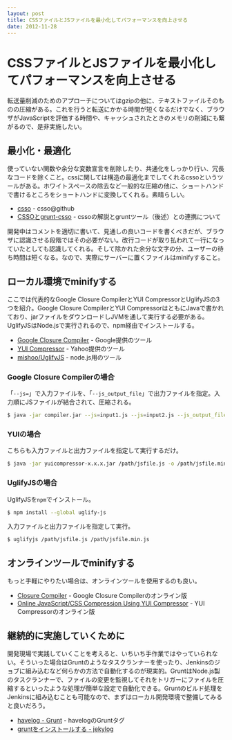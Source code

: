 ```yaml
---
layout: post
title: CSSファイルとJSファイルを最小化してパフォーマンスを向上させる
date: 2012-11-28
---
```


# CSSファイルとJSファイルを最小化してパフォーマンスを向上させる

転送量削減のためのアプローチについてはgzipの他に、テキストファイルそのものの圧縮がある。これを行うと転送にかかる時間が短くなるだけでなく、ブラウザがJavaScriptを評価する時間や、キャッシュされたときのメモリの削減にも繋がるので、是非実施したい。

## 最小化・最適化

使っていない関数や余分な変数宣言を削除したり、共通化をしっかり行い、冗長なコードを除くこと。cssに関しては構造の最適化までしてくれるcssoというツールがある。ホワイトスペースの除去など一般的な圧縮の他に、ショートハンドで書けるところをショートハンドに変換してくれる。素晴らしい。

- [csso](https://github.com/css/csso) - csso@github
- [CSSOとgrunt-csso](http://t32k.me/mol/log/csso-and-grunt-csso/) - cssoの解説とgruntツール（後述）との連携について

開発中はコメントを適切に書いて、見通しの良いコードを書くべきだが、ブラウザに認識させる段階ではその必要がない。改行コードが取り払われて一行になっていたとしても認識してくれる。そして除かれた余分な文字の分、ユーザーの待ち時間は短くなる。なので、実際にサーバーに置くファイルはminifyすること。

## ローカル環境でminifyする

ここでは代表的なGoogle Closure CompilerとYUI CompressorとUglifyJSの3つを紹介。Google Closure CompilerとYUI CompressorはともにJavaで書かれており、jarファイルをダウンロードしJVMを通して実行する必要がある。UglifyJSはNode.jsで実行されるので、npm経由でインストールする。

- [Google Closure Compiler](https://developers.google.com/closure/compiler/?hl=ja) - Google提供のツール
- [YUI Compressor](http://developer.yahoo.com/yui/compressor/) - Yahoo提供のツール
- [mishoo/UglifyJS](https://github.com/mishoo/UglifyJS) - node.js用のツール

### Google Closure Compilerの場合

「`--js=`」で入力ファイルを、「`--js_output_file`」で出力ファイルを指定。入力順にJSファイルが結合されて、圧縮される。

```sh
$ java -jar compiler.jar --js=input1.js --js=input2.js --js_output_file=out.js
```

### YUIの場合

こちらも入力ファイルと出力ファイルを指定して実行するだけ。

```bash
$ java -jar yuicompressor-x.x.x.jar /path/jsfile.js -o /path/jsfile.min.js
```

### UglifyJSの場合

UglifyJSを`npm`でインストール。

```bash
$ npm install --global uglify-js
```

入力ファイルと出力ファイルを指定して実行。

```bash
$ uglifyjs /path/jsfile.js /path/jsfile.min.js
```

## オンラインツールでminifyする

もっと手軽にやりたい場合は、オンラインツールを使用するのも良い。

- [Closure Compiler](http://closure-compiler.appspot.com/) - Google Closure Compilerのオンライン版
- [Online JavaScript/CSS Compression Using YUI Compressor](http://refresh-sf.com/yui/) - YUI Compressorのオンライン版

## 継続的に実施していくために

開発現場で実践していくことを考えると、いちいち手作業ではやっていられない。そういった場合はGruntのようなタスクランナーを使ったり、Jenkinsのジョブに組み込むなど何らかの方法で自動化するのが現実的。GruntはNode.js製のタスクランナーで、ファイルの変更を監視してそれをトリガーにファイルを圧縮するといったような処理が簡単な設定で自動化できる。Gruntのビルド処理をJenkinsに組み込むことも可能なので、まずはローカル開発環境で整備してみると良いだろう。

- [havelog - Grunt](http://havelog.ayumusato.com/tag/Grunt/) - havelogのGruntタグ
- [gruntをインストールする - jekylog](http://fingaholic.github.com/posts/2012-05-01-grunt.html)
